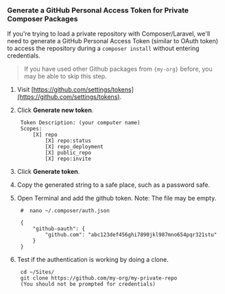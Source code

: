 ### Generate a GitHub Personal Access Token for Private Composer Packages

If you're trying to load a private repository with Composer/Laravel, we'll need to generate a GitHub Personal Access Token (similar to OAuth token) to access the repository during a `composer install` without entering credentials.

> If you have used other Github packages from `{my-org}` before, you may be able to skip this step.

1. Visit [https://github.com/settings/tokens](https://github.com/settings/tokens).

2. Click **Generate new token**.

        Token Description: (your computer name)
        Scopes:
            [X] repo
                [X] repo:status
                [X] repo_deployment
                [X] public_repo
                [X] repo:invite

3. Click **Generate token**.

4. Copy the generated string to a safe place, such as a password safe.

5. Open Terminal and add the github token. Note: The file may be empty.

        #  nano ~/.composer/auth.json

        {
            "github-oauth": {
                "github.com": "abc123def456ghi7890jkl987mno654pqr321stu"
            }
        }

6. Test if the authentication is working by doing a clone.

        cd ~/Sites/
        git clone https://github.com/my-org/my-private-repo
        (You should not be prompted for credentials)